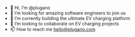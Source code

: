 - 👋 Hi, I’m @plugano
- 👀 I’m looking for amazing software engineers to join us
- 🌱 I’m currently building the ultimate EV charging platform
- 💞️ I’m looking to collaborate on EV charging projects
- 📫 How to reach me hello@plugano.com

<!---
plugano/plugano is a ✨ special ✨ repository because its `README.md` (this file) appears on your GitHub profile.
You can click the Preview link to take a look at your changes.
--->
